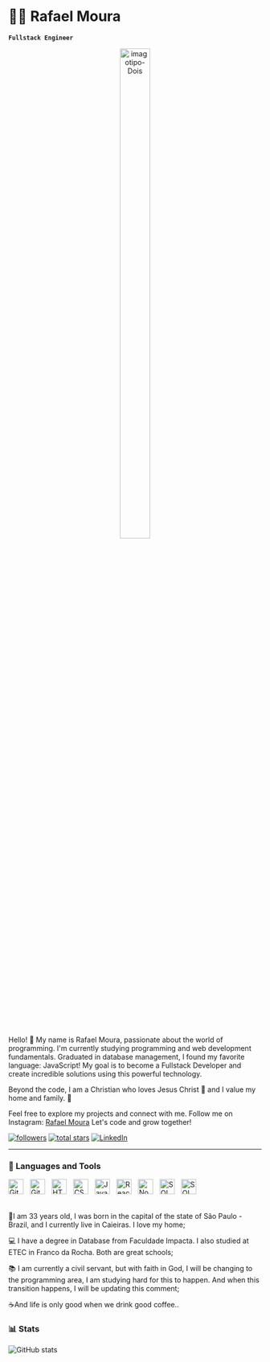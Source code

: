 # :man_technologist: Rafael Moura

**`Fullstack Engineer`**

<div style="text-align: center; margin: 0 auto; width: 240px;">
  <img src="https://i.ibb.co/XZjWN3N/imagotipo-Dois.png" alt="imagotipo-Dois" style="width: 50%; height: auto;" />
</div>

Hello! 👋 My name is Rafael Moura, passionate about the world of programming. I'm currently studying programming and web development fundamentals. Graduated in database management, I found my favorite language: JavaScript! My goal is to become a Fullstack Developer and create incredible solutions using this powerful technology.

Beyond the code, I am a Christian who loves Jesus Christ 🙏 and I value my home and family. 💖

Feel free to explore my projects and connect with me. Follow me on Instagram: [Rafael Moura](https://www.instagram.com/rafaelsm7.1) Let's code and grow together!

<!-- Links animados (minha itensão é inserir também meu perfil pessoal do linkedin)-->

<p align=left>
<a href="https://github.com/RhinnoDeveloper?tab=followers">
         <img alt="followers" title="Follow me on Github" src="https://custom-icon-badges.demolab.com/github/followers/RhinnoDeveloper?color=236ad3&labelColor=1155ba&style=for-the-badge&logo=person-add&label=Follow&logoColor=white"/></a>
      <a href="https://github.com/RhinnoDeveloper?tab=repositories&sort=stargazers">
         <img alt="total stars" title="Total stars on GitHub" src="https://custom-icon-badges.demolab.com/github/stars/RhinnoDeveloper?color=55960c&style=for-the-badge&labelColor=488207&logo=star"/></a>
      <a href="https://www.linkedin.com/in/rhinno7/" target="_blank">
  <img alt="LinkedIn" title="Connect with me on LinkedIn" src="https://custom-icon-badges.demolab.com/badge/-LinkedIn-blue?style=for-the-badge&logo=linkedin&logoColor=white"/>
</a>

   </p>

---

<!-- Tipos de Linguagens -->

### 🧰 Languages and Tools

<img align="left" alt="Git" width="30px" style="padding-right:10px;" src="https://cdn.jsdelivr.net/gh/devicons/devicon/icons/git/git-original.svg" />
<img align="left" alt="GitHub" width="30px" style="padding-right:10px;" src="https://cdn.jsdelivr.net/gh/devicons/devicon/icons/github/github-original.svg" />
<!--<img align="left" alt="Bash" width="30px" style="padding-right:10px;" src="https://cdn.jsdelivr.net/gh/devicons/devicon/icons/bash/bash-original.svg" /> -->
<img align="left" alt="HTML" width="30px" style="padding-right:10px;" src="https://cdn.jsdelivr.net/gh/devicons/devicon/icons/html5/html5-plain.svg" />
<img align="left" alt="CSS" width="30px" style="padding-right:10px;" src="https://cdn.jsdelivr.net/gh/devicons/devicon/icons/css3/css3-plain.svg" />
<img align="left" alt="JavaScript" width="30px" style="padding-right:10px;" src="https://cdn.jsdelivr.net/gh/devicons/devicon/icons/javascript/javascript-plain.svg" />
<img align="left" alt="React" width="30px" style="padding-right:10px;" src="https://cdn.jsdelivr.net/gh/devicons/devicon/icons/react/react-original.svg" />
<img align="left" alt="NodeJS" width="30px" style="padding-right:10px;" src="https://cdn.jsdelivr.net/gh/devicons/devicon/icons/nodejs/nodejs-original.svg" />
<img align="left" alt="SQL" width="30px" style="padding-right:10px;" src="https://cdn.jsdelivr.net/gh/devicons/devicon/icons/postgresql/postgresql-original.svg" />
<img align="left" alt="SQL Server" width="30px" style="padding-right:10px;" src="https://img.icons8.com/color/48/microsoft-sql-server.png" />
<br>
<br>
<br>
<div display="inline-block">
 
 <p align="left">🏡I am 33 years old, I was born in the capital of the state of São Paulo - Brazil, and I currently live in Caieiras. I love my home;</p>
 <p align="left">💻 I have a degree in Database from Faculdade Impacta. I also studied at ETEC in Franco da Rocha. Both are great schools;</p>
 <p align="left">📚 I am currently a civil servant, but with faith in God, I will be changing to the programming area, I am studying hard for this to happen. And when this transition happens, I will be updating this comment;</p>
 <p align="left">☕And life is only good when we drink good coffee..</p>
</div>

### 📊 Stats

![GitHub stats](https://github-readme-stats.vercel.app/api?username=RhinnoDeveloper&show_icons=true&theme=merko)
